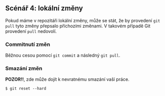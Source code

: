 ## Scénář 4: lokální změny

Pokud máme v repozitáři lokální změny, může se stát, že by provedení `git pull` tyto změny přepsalo příchozími změnami. V takovém případě Git provedení `pull` nedovolí.

### Commitnutí změn

Běžnou cesou pomocí `git commit` a následný `git pull`.

### Smazání změn

**POZOR!!**, zde může dojít k nevratnému smazání vaší práce.

```
$ git reset --hard
```
